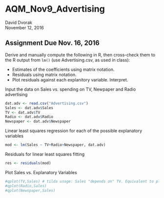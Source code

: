 # AQM_Nov9_Advertising
David Dvorak  
November 12, 2016  



## Assignment Due Nov. 16, 2016

Derive and manually compute the following in R, then cross-check them to the R output from `lm()` (use Advertising.csv, as used in class):

* Estimates of the coefficients using matrix notation.
* Residuals using matrix notation.
* Plot residuals against each explanitory variable. Interpret.


Input the data on Sales vs. spending on TV, Newpaper and Radio advertising

```r
dat.adv <- read.csv("Advertising.csv")
Sales <- dat.adv$Sales
TV <- dat.adv$TV
Radio <- dat.adv$Radio
Newspaper <- dat.adv$Newspaper
```
Linear least squares regression for each of the possible explanatory variables

```r
mod <- lm(Sales ~ TV+Radio+Newspaper, dat.adv)
```
Residuals for linear least squares fitting

```r
res <- residuals(mod)
```

Plot Sales vs. Explanatory Variables

```r
#qplot(TV,Sales) # tilda usage: Sales "depends on" TV. Equivalent to plot(TV,S)
#qplot(Radio,Sales)
#qplot(Newspaper,Sales)
```

